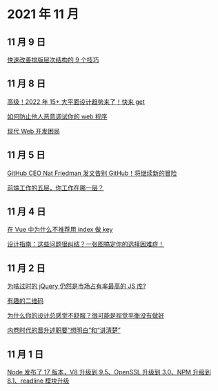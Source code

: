 # 2021 年 11 月

## 11 月 9 日

[快速改善排版层次结构的 9 个技巧](https://mp.weixin.qq.com/s/EBY26IcY7LJxc4l0x5kXOA) <Badge type="danger" text="用户体验" />

## 11 月 8 日

[高级！2022 年 15+ 大平面设计趋势来了！快来 get](https://mp.weixin.qq.com/s/TNVkWtgMs9uyg3bC3P9lGw) <Badge type="danger" text="用户体验" />

[如何防止他人恶意调试你的 web 程序](https://mp.weixin.qq.com/s/5lpIb264ZzWFnV_4iI-bxA) <Badge type="danger" text="技术" />

[现代 Web 开发困局](https://mp.weixin.qq.com/s?__biz=Mzg2ODQ1OTExOA==&mid=2247494459&idx=1&sn=6b134dbac8fa8de0542653458bd48a6c) <Badge type="danger" text="文章" />

## 11 月 5 日

[GitHub CEO Nat Friedman 发文告别 GitHub！将继续新的冒险](https://mp.weixin.qq.com/s/ljjB70E1ZXVkgoNMFfM2aw) <Badge type="danger" text="新闻" />

[前端工作的五层，你工作在哪一层？](https://mp.weixin.qq.com/s/DndEETMlGMf5qJJHJoOpDg) <Badge type="danger" text="文章" />

## 11 月 4 日

[在 Vue 中为什么不推荐用 index 做 key](https://mp.weixin.qq.com/s/d4o77UWz4FouwYnqzCApcA) <Badge type="danger" text="技术" />

[设计指南：这些问题很纠结？一张图搞定你的选择困难症！](https://mp.weixin.qq.com/s/Cp4gUqhIgsEMSKzezamCvA) <Badge type="danger" text="用户体验" />

## 11 月 2 日

[为啥过时的 jQuery 仍然是市场占有率最高的 JS 库?](https://mp.weixin.qq.com/s/aGLr-Dzth5dd8L0BgxPppg) <Badge type="danger" text="新闻" />

[有趣的二维码](https://mp.weixin.qq.com/s/wWXow0FN8_-qRbSvuRR_cQ) <Badge type="danger" text="技术" />

[为什么你的设计总感觉不舒服？很可能是视觉平衡没有做好](https://mp.weixin.qq.com/s/sE8hfm55W03poXLHIvJ2lw) <Badge type="danger" text="用户体验" />

[内卷时代的晋升述职要“想明白”和“讲清楚”](https://mp.weixin.qq.com/s/30DW-s54nN1abUDrrg8b7g) <Badge type="danger" text="软技能" />

## 11 月 1 日

[Node 发布了 17 版本，V8 升级到 9.5、OpenSSL 升级到 3.0、NPM 升级到 8.1、readline 模块升级](https://nodejs.org/en/blog/release/v17.0.0) <Badge type="danger" text="新闻" />
